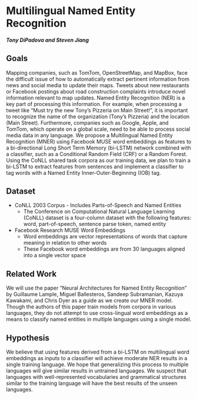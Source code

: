 # Multilingual Named Entity Recognition
##### Tony DiPadova and Steven Jiang

## Goals
Mapping companies, such as TomTom, OpenStreetMap, and MapBox, face the difficult issue of how to automatically extract pertinent information from news and social media to update their maps. Tweets about new restaurants or Facebook postings about road construction complaints introduce novel information relevant to map updates. Named Entity Recognition (NER) is a key part of processing this information. For example, when processing a tweet like “Must try the new Tony’s Pizzeria on Main Street!”, it is important to recognize the name of the organization (Tony’s Pizzeria) and the location (Main Street). Furthermore, companies such as Google, Apple, and TomTom, which operate on a global scale, need to be able to process social media data in any language. We propose a Multilingual Named Entity Recognition (MNER) using Facebook MUSE word embeddings as features to a bi-directional Long Short Term Memory (bi-LSTM) network combined with a classifier, such as a Conditional Random Field (CRF) or a Random Forest. Using the CoNLL shared task corpora as our training data, we plan to train a bi-LSTM to extract features from sentences and implement a classifier to tag words with a Named Entity Inner-Outer-Beginning (IOB) tag.

## Dataset
* CoNLL 2003 Corpus - Includes Parts-of-Speech and Named Entities
	* The Conference on Computational Natural Language Learning (CoNLL) dataset is a four-column dataset with the following features: word, part-of-speech, sentence parse token, named entity
* Facebook Research MUSE Word Embeddings
	* Word embeddings are vector representations of words that capture meaning in relation to other words
	* These Facebook word embeddings are from 30 languages aligned into a single vector space


## Related Work
We will use the paper “Neural Architectures for Named Entity Recognition” by Guillaume Lample, Miguel Ballesteros, Sandeep Subramanian, Kazuya Kawakami, and Chris Dyer as a guide as we create our MNER model. Though the authors of this paper train models from corpora in various languages, they do not attempt to use cross-lingual word embeddings as a means to classify named entities in multiple languages using a single model. 

## Hypothesis
We believe that using features derived from a bi-LSTM on multilingual word embeddings as inputs to a classifier will achieve moderate NER results in a single training language. We hope that generalizing this process to multiple languages will give similar results in untrained languages. We suspect that languages with well-represented vocabularies and grammatical structures similar to the training language will have the best results of the unseen languages.
